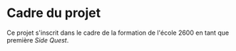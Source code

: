 
# Cadre du projet
Ce projet s'inscrit dans le cadre de la formation de l'école 2600 en tant que première _Side Quest_. 
